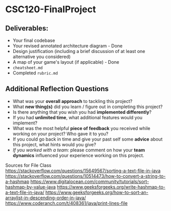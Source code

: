 # CSC120-FinalProject

## Deliverables:
 - Your final codebase 
 - Your revised annotated architecture diagram - Done
 - Design justification (including a brief discussion of at least one alternative you considered) 
 - A map of your game's layout (if applicable) - Done
 - `cheatsheet.md` 
 - Completed `rubric.md`
  
## Additional Reflection Questions
 - What was your **overall approach** to tackling this project?
 - What **new thing(s)** did you learn / figure out in completing this project?
 - Is there anything that you wish you had **implemented differently**?
 - If you had **unlimited time**, what additional features would you implement?
 - What was the most helpful **piece of feedback** you received while working on your project? Who gave it to you?
 - If you could go back in time and give your past self some **advice** about this project, what hints would you give?
 - _If you worked with a team:_ please comment on how your **team dynamics** influenced your experience working on this project.


Sources for File Class
https://stackoverflow.com/questions/15649567/sorting-a-text-file-in-java
https://stackoverflow.com/questions/10514473/how-to-convert-a-string-to-a-hashmap
https://www.digitalocean.com/community/tutorials/sort-hashmap-by-value-java 
https://www.geeksforgeeks.org/write-hashmap-to-a-text-file-in-java/ 
https://www.geeksforgeeks.org/how-to-sort-an-arraylist-in-descending-order-in-java/ 
https://www.coderanch.com/t/408361/java/print-lines-file 